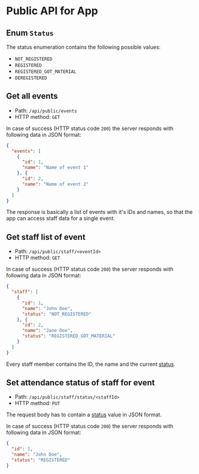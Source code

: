 # Public API for App

## Enum `Status`

The status enumeration contains the following possible values:

* `NOT_REGISTERED`
* `REGISTERED`
* `REGISTERED_GOT_MATERIAL`
* `DEREGISTERED`

## Get all events

* Path: `/api/public/events`
* HTTP method: `GET`

In case of success (HTTP status code `200`) the server responds with following data in JSON format:

```json
{
  "events": [
    {
      "id": 1,
      "name": "Name of event 1"
    }, {
      "id": 2,
      "name": "Name of event 2"
    }
  ]
}
```

The response is basically a list of events with it's IDs and names,
so that the app can access staff data for a single event.

## Get staff list of event

* Path: `/api/public/staff/<eventId>`
* HTTP method: `GET`

In case of success (HTTP status code `200`) the server responds with following data in JSON format:

```json
{
  "staff": [
    {
      "id": 1,
      "name": "John Doe",
      "status": "NOT_REGISTERED"
    }, {
      "id": 2,
      "name": "Jane Doe",
      "status": "REGISTERED_GOT_MATERIAL"
    }
  ]
}
```

Every staff member contains the ID, the name and the current [status](#enum-status).

## Set attendance status of staff for event

* Path: `/api/public/staff/status/<staffId>`
* HTTP method: `PUT`

The request body has to contain a [status](#enum-status) value in JSON format.

In case of success (HTTP status code `200`) the server responds with following data in JSON format:

```json
{
  "id": 1,
  "name": "John Doe",
  "status": "REGISTERED"
}
```
